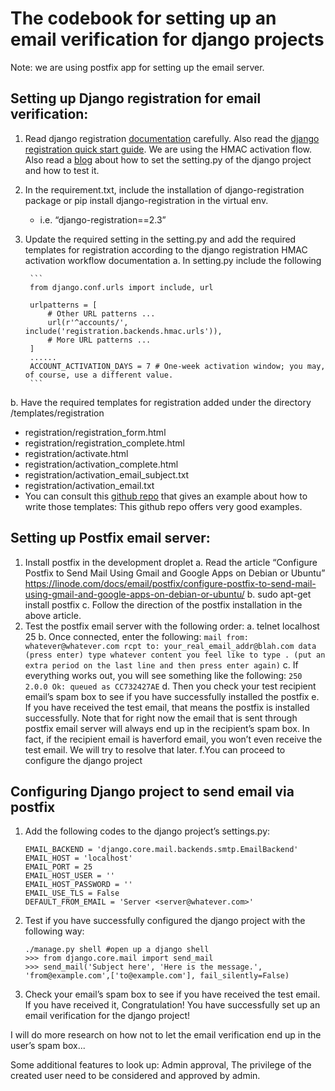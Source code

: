 
# The codebook for setting up an email verification for django projects
Note: we are using postfix app for setting up the email server.

## Setting up Django registration for email verification:
1. Read django registration [documentation](https://django-registration.readthedocs.io/en/2.4.1/hmac.html#hmac-workflow) carefully. Also read the [django registration quick start guide](https://django-registration.readthedocs.io/en/2.4.1/quickstart.html). We are using the HMAC activation flow. Also read a [blog](http://cheng.logdown.com/posts/2015/06/08/django-send-email-using-postfix) about how to set the setting.py of the django project and how to test it.
2. In the requirement.txt, include the installation of django-registration package or pip install django-registration in the virtual env.
	* i.e. “django-registration==2.3”
3. Update the required setting in the setting.py and add the required templates for registration according to the django registration HMAC activation workflow documentation 
a. In setting.py include the following
		
		```
		from django.conf.urls import include, url
		
		urlpatterns = [
		    # Other URL patterns ...
		    url(r'^accounts/', include('registration.backends.hmac.urls')),
		    # More URL patterns ...
		]
		......
		ACCOUNT_ACTIVATION_DAYS = 7 # One-week activation window; you may, of course, use a different value.
		```
		
b. Have the required templates for registration added under the directory /templates/registration
* registration/registration_form.html
* registration/registration_complete.html
* registration/activate.html
* registration/activation_complete.html
* registration/activation_email_subject.txt
* registration/activation_email.txt
* You can consult this [github repo](https://github.com/macdhuibh/django-registration-templates/tree/master/registration) that gives an example about how to write those templates: This github repo offers very good examples.

## Setting up Postfix email server:
1. Install postfix in the development droplet
a. Read the article “Configure Postfix to Send Mail Using Gmail and Google Apps on Debian or Ubuntu” <https://linode.com/docs/email/postfix/configure-postfix-to-send-mail-using-gmail-and-google-apps-on-debian-or-ubuntu/>
b. sudo apt-get install postfix
c. Follow the direction of the postfix installation in the above article.
2. Test the postfix email server with the following order:
a. telnet localhost 25
b. Once connected, enter the following:
     		```
		mail from: whatever@whatever.com
		rcpt to: your_real_email_addr@blah.com
		data (press enter)
		type whatever content you feel like to type
		. (put an extra period on the last line and then press enter again)
		```
c. If everything works out, you will see something like the following:
		```
		250 2.0.0 Ok: queued as CC732427AE
		```
d. Then you check your test recipient email’s spam box to see if you have successfully installed the postfix
e. If you have received the test email, that means the postfix is installed successfully. Note that for right now the email that is sent through postfix email server will always end up in the recipient’s spam box. In fact, if the recipient email is haverford email, you won’t even receive the test email. We will try to resolve that later.
f.You can proceed to configure the django project

## Configuring Django project to send email via postfix
1. Add the following codes to the django project’s settings.py:
    ```
    EMAIL_BACKEND = 'django.core.mail.backends.smtp.EmailBackend'
    EMAIL_HOST = 'localhost'
    EMAIL_PORT = 25
    EMAIL_HOST_USER = ''
    EMAIL_HOST_PASSWORD = ''
    EMAIL_USE_TLS = False
    DEFAULT_FROM_EMAIL = 'Server <server@whatever.com>'
    ```
2. Test if you have successfully configured the django project with the following way:
     ```
     ./manage.py shell #open up a django shell
     >>> from django.core.mail import send_mail
     >>> send_mail('Subject here', 'Here is the message.', 'from@example.com',['to@example.com'], fail_silently=False)
     ```
3. Check your email’s spam box to see if you have received the test email. If you have received it, Congratulation! You have successfully set up an email verification for the django project!

I will do more research on how not to let the email verification end up in the user’s spam box...

Some additional features to look up:
Admin approval,
The privilege of the created user need to be considered and approved by admin.
